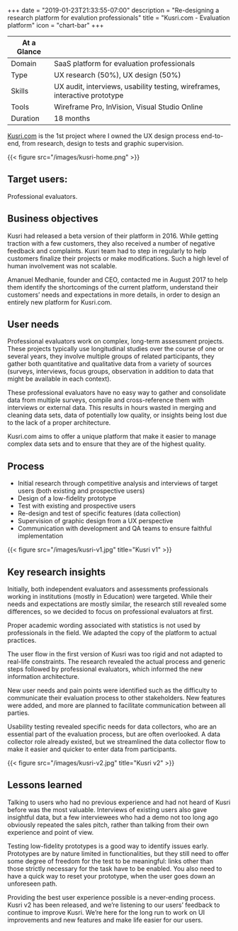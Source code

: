 +++
date = "2019-01-23T21:33:55-07:00"
description = "Re-designing a research platform for evalution professionals"
title = "Kusri.com - Evaluation platform"
icon = "chart-bar"
+++

<div class="at-a-glance">

At a Glance | <i class="fa fa-th-list"></i>
--------|---
Domain  | SaaS platform for evaluation professionals
Type    | UX research (50%), UX design (50%)
Skills  | UX audit, interviews, usability testing, wireframes, interactive prototype 
Tools   | Wireframe Pro, InVision, Visual Studio Online
Duration| 18 months

</div>


[Kusri.com](https://kusri.com) is the 1st project where I owned the UX design process end-to-end, from research, design to tests and graphic supervision. 

{{< figure src="/images/kusri-home.png" >}}

## Target users: 
Professional evaluators.


## Business objectives
Kusri had released a beta version of their platform in 2016. While getting traction with a few customers, they also received a number of negative feedback and complaints. Kusri team had to step in regularly to help customers finalize their projects or make modifications. Such a high level of human involvement was not scalable.

Amanuel Medhanie, founder and CEO, contacted me in August 2017 to help them identify the shortcomings of the current platform, understand their customers’ needs and expectations in more details, in order to design an entirely new platform for Kusri.com.


## User needs

Professional evaluators work on complex, long-term assessment projects. These projects typically use longitudinal studies over the course of one or several years, they involve multiple groups of related participants, they gather both quantitative and qualitative data from a variety of sources (surveys, interviews, focus groups, observation in addition to data that might be available in each context).

These professional evaluators have no easy way to gather and consolidate data from multiple surveys, compile and cross-reference them with interviews or external data. This results in hours wasted in merging and cleaning data sets, data of potentially low quality, or insights being lost due to the lack of a proper architecture.

Kusri.com aims to offer a unique platform that make it easier to manage complex data sets and to ensure that they are of the highest quality. 

 

## Process
* Initial research through competitive analysis and interviews of target users (both existing and prospective users)
* Design of a low-fidelity prototype
* Test with existing and prospective users
* Re-design and test of specific features (data collection)
* Supervision of graphic design from a UX perspective
* Communication with development and QA teams to ensure faithful implementation 

{{< figure src="/images/kusri-v1.jpg" title="Kusri v1" >}}

## Key research insights

Initially, both independent evaluators and assessments professionals working in institutions (mostly in Education) were targeted. While their needs and expectations are mostly similar, the research still revealed some differences, so we decided to focus on professional evaluators at first.

Proper academic wording associated with statistics is not used by professionals in the field. We adapted the copy of the platform to actual practices.

The user flow in the first version of Kusri was too rigid and not adapted to real-life constraints. The research revealed the actual process and generic steps followed by professional evaluators, which informed the new information architecture.

New user needs and pain points were identified such as the difficulty to communicate their evaluation process to other stakeholders. New features were added, and more are planned to facilitate communication between all parties. 

Usability testing revealed specific needs for data collectors, who are an essential part of the evaluation process, but are often overlooked. A data collector role already existed, but we streamlined the data collector flow to make it easier and quicker to enter data from participants. 

{{< figure src="/images/kusri-v2.jpg" title="Kusri v2" >}}

## Lessons learned
Talking to users who had no previous experience and had not heard of Kusri before was the most valuable. Interviews of existing users also gave insightful data, but a few interviewees who had a demo not too long ago obviously repeated the sales pitch, rather than talking from their own experience and point of view. 

Testing low-fidelity prototypes is a good way to identify issues early. Prototypes are by nature limited in functionalities, but they still need to offer some degree of freedom for the test to be meaningful: links other than those strictly necessary for the task have to be enabled. You also need to have a quick way to reset your prototype, when the user goes down an unforeseen path. 

Providing the best user experience possible is a never-ending process. Kusri v2 has been released, and we’re listening to our users’ feedback to continue to improve Kusri. We’re here for the long run to work on UI improvements and new features and make life easier for our users. 
